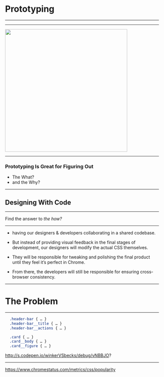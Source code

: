 <!-- .slide: data-background="#ffcc33" class="th-yellow" -->
# Prototyping

---

<!-- .slide: data-background="img/build.png" data-background-size="cover" -->

---

<!-- .slide: data-background="#fff" -->
<img src="http://www.gv.com/sprint/img/sprint-diagram.png"
  width="400px">

---

### Prototyping Is Great for Figuring Out

- The What? <!-- .element: class="fragment" data-fragment-index="1" -->
- and the Why? <!-- .element: class="fragment" data-fragment-index="2" -->

---

<!-- .slide: data-background="#ffcc33" class="th-yellow" -->
## Designing With Code

---

Find the answer to *the how?*

---

- having our designers & developers collaborating in a shared codebase.

- But instead of providing visual feedback in the final stages of development, our designers will modify the actual CSS themselves.

- They will be responsible for tweaking and polishing the final product until they feel it’s perfect in Chrome.

- From there, the developers will still be responsible for ensuring cross-browser consistency.

---

<!-- .slide: data-background="#ffcc33" class="th-yellow" -->
# The Problem

---

```css
  .header-bar { … }
  .header-bar__title { … }
  .header-bar__actions { … }

  .card { … }
  .card__body { … }
  .card__figure { … }
```

http://s.codepen.io/winkerVSbecks/debug/vNBBJO?

---

https://www.chromestatus.com/metrics/css/popularity
